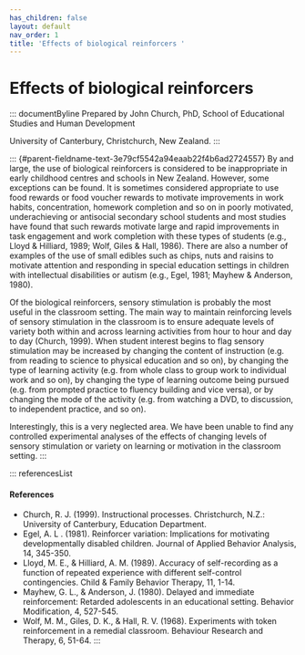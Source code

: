 ```yaml
---
has_children: false
layout: default
nav_order: 1
title: 'Effects of biological reinforcers '
---
```

# Effects of biological reinforcers 


::: documentByline
Prepared by John Church, PhD, School of Educational Studies and Human
Development

University of Canterbury, Christchurch, New Zealand.
:::

::: {#parent-fieldname-text-3e79cf5542a94eaab22f4b6ad2724557}
By and large, the use of biological reinforcers is considered to be
inappropriate in early childhood centres and schools in New Zealand.
However, some exceptions can be found. It is sometimes considered
appropriate to use food rewards or food voucher rewards to motivate
improvements in work habits, concentration, homework completion and so
on in poorly motivated, underachieving or antisocial secondary school
students and most studies have found that such rewards motivate large
and rapid improvements in task engagement and work completion with these
types of students (e.g., Lloyd & Hilliard, 1989; Wolf, Giles & Hall,
1986). There are also a number of examples of the use of small edibles
such as chips, nuts and raisins to motivate attention and responding in
special education settings in children with intellectual disabilities or
autism (e.g., Egel, 1981; Mayhew & Anderson, 1980).

Of the biological reinforcers, sensory stimulation is probably the most
useful in the classroom setting. The main way to maintain reinforcing
levels of sensory stimulation in the classroom is to ensure adequate
levels of variety both within and across learning activities from hour
to hour and day to day (Church, 1999). When student interest begins to
flag sensory stimulation may be increased by changing the content of
instruction (e.g. from reading to science to physical education and so
on), by changing the type of learning activity (e.g. from whole class to
group work to individual work and so on), by changing the type of
learning outcome being pursued (e.g. from prompted practice to fluency
building and vice versa), or by changing the mode of the activity (e.g.
from watching a DVD, to discussion, to independent practice, and so on).

Interestingly, this is a very neglected area. We have been unable to
find any controlled experimental analyses of the effects of changing
levels of sensory stimulation or variety on learning or motivation in
the classroom setting.
:::

::: referencesList
#### References

-   Church, R. J. (1999). Instructional processes. Christchurch, N.Z.:
    University of Canterbury, Education Department.
-   Egel, A. L . (1981). Reinforcer variation: Implications for
    motivating developmentally disabled children. Journal of Applied
    Behavior Analysis, 14, 345-350.
-   Lloyd, M. E., & Hilliard, A. M. (1989). Accuracy of self-recording
    as a function of repeated experience with different self-control
    contingencies. Child & Family Behavior Therapy, 11, 1-14.
-   Mayhew, G. L., & Anderson, J. (1980). Delayed and immediate
    reinforcement: Retarded adolescents in an educational setting.
    Behavior Modification, 4, 527-545.
-   Wolf, M. M., Giles, D. K., & Hall, R. V. (1968). Experiments with
    token reinforcement in a remedial classroom. Behaviour Research and
    Therapy, 6, 51-64.
:::
